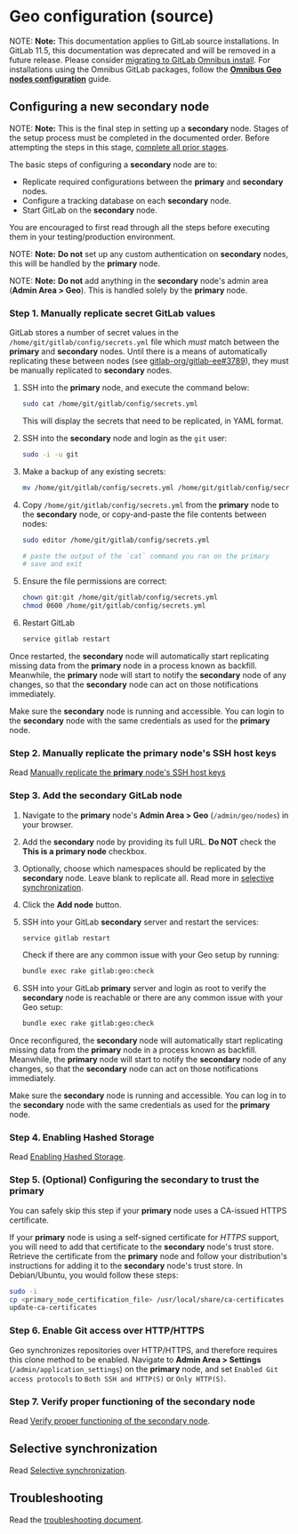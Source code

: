 # Geo configuration (source)

NOTE: **Note:**
This documentation applies to GitLab source installations. In GitLab 11.5, this documentation was deprecated and will be removed in a future release.
Please consider [migrating to GitLab Omnibus install](https://docs.gitlab.com/omnibus/update/convert_to_omnibus.html). For installations
using the Omnibus GitLab packages, follow the
[**Omnibus Geo nodes configuration**][configuration] guide.

## Configuring a new **secondary** node

NOTE: **Note:**
This is the final step in setting up a **secondary** node. Stages of the setup
process must be completed in the documented order. Before attempting the steps
in this stage, [complete all prior stages](index.md#using-gitlab-installed-from-source-deprecated).

The basic steps of configuring a **secondary** node are to:

- Replicate required configurations between the **primary** and **secondary** nodes.
- Configure a tracking database on each **secondary** node.
- Start GitLab on the **secondary** node.

You are encouraged to first read through all the steps before executing them
in your testing/production environment.

NOTE: **Note:**
**Do not** set up any custom authentication on **secondary** nodes, this will be handled by the **primary** node.

NOTE: **Note:**
**Do not** add anything in the **secondary** node's admin area (**Admin Area > Geo**). This is handled solely by the **primary** node.

### Step 1. Manually replicate secret GitLab values

GitLab stores a number of secret values in the `/home/git/gitlab/config/secrets.yml`
file which *must* match between the **primary** and **secondary** nodes. Until there is
a means of automatically replicating these between nodes (see [gitlab-org/gitlab-ee#3789]), they must
be manually replicated to **secondary** nodes.

1. SSH into the **primary** node, and execute the command below:

    ```sh
    sudo cat /home/git/gitlab/config/secrets.yml
    ```

    This will display the secrets that need to be replicated, in YAML format.

1. SSH into the **secondary** node and login as the `git` user:

    ```sh
    sudo -i -u git
    ```

1. Make a backup of any existing secrets:

    ```sh
    mv /home/git/gitlab/config/secrets.yml /home/git/gitlab/config/secrets.yml.`date +%F`
    ```

1. Copy `/home/git/gitlab/config/secrets.yml` from the **primary** node to the **secondary** node, or
   copy-and-paste the file contents between nodes:

    ```sh
    sudo editor /home/git/gitlab/config/secrets.yml

    # paste the output of the `cat` command you ran on the primary
    # save and exit
    ```

1. Ensure the file permissions are correct:

    ```sh
    chown git:git /home/git/gitlab/config/secrets.yml
    chmod 0600 /home/git/gitlab/config/secrets.yml
    ```

1. Restart GitLab

    ```sh
    service gitlab restart
    ```

Once restarted, the **secondary** node will automatically start replicating missing data
from the **primary** node in a process known as backfill. Meanwhile, the **primary** node
will start to notify the **secondary** node of any changes, so that the **secondary** node can
act on those notifications immediately.

Make sure the **secondary** node is running and accessible. You can login to
the **secondary** node with the same credentials as used for the **primary** node.

### Step 2. Manually replicate the **primary** node's SSH host keys

Read [Manually replicate the **primary** node's SSH host keys](configuration.md#step-2-manually-replicate-the-primary-nodes-ssh-host-keys)

### Step 3. Add the **secondary** GitLab node

1. Navigate to the **primary** node's **Admin Area > Geo**
   (`/admin/geo/nodes`) in your browser.
1. Add the **secondary** node by providing its full URL. **Do NOT** check the
   **This is a primary node** checkbox.
1. Optionally, choose which namespaces should be replicated by the
   **secondary** node. Leave blank to replicate all. Read more in
   [selective synchronization](#selective-synchronization).
1. Click the **Add node** button.
1. SSH into your GitLab **secondary** server and restart the services:

    ```sh
    service gitlab restart
    ```

    Check if there are any common issue with your Geo setup by running:

    ```sh
    bundle exec rake gitlab:geo:check
    ```

1. SSH into your GitLab **primary** server and login as root to verify the
   **secondary** node is reachable or there are any common issue with your Geo setup:

    ```sh
    bundle exec rake gitlab:geo:check
    ```

Once reconfigured, the **secondary** node will automatically start
replicating missing data from the **primary** node in a process known as backfill.
Meanwhile, the **primary** node will start to notify the **secondary** node of any changes, so
that the **secondary** node can act on those notifications immediately.

Make sure the **secondary** node is running and accessible.
You can log in to the **secondary** node with the same credentials as used for the **primary** node.

### Step 4. Enabling Hashed Storage

Read [Enabling Hashed Storage](configuration.md#step-4-enabling-hashed-storage).

### Step 5. (Optional) Configuring the secondary to trust the primary

You can safely skip this step if your **primary** node uses a CA-issued HTTPS certificate.

If your **primary** node is using a self-signed certificate for *HTTPS* support, you will
need to add that certificate to the **secondary** node's trust store. Retrieve the
certificate from the **primary** node and follow your distribution's instructions for
adding it to the **secondary** node's trust store. In Debian/Ubuntu, you would follow these steps:

```sh
sudo -i
cp <primary_node_certification_file> /usr/local/share/ca-certificates
update-ca-certificates
```

### Step 6. Enable Git access over HTTP/HTTPS

Geo synchronizes repositories over HTTP/HTTPS, and therefore requires this clone
method to be enabled. Navigate to **Admin Area > Settings**
(`/admin/application_settings`) on the **primary** node, and set
`Enabled Git access protocols` to `Both SSH and HTTP(S)` or `Only HTTP(S)`.

### Step 7. Verify proper functioning of the secondary node

Read [Verify proper functioning of the secondary node][configuration-verify-node].

## Selective synchronization

Read [Selective synchronization][configuration-selective-replication].

## Troubleshooting

Read the [troubleshooting document][troubleshooting].

[gitlab-org/gitlab-ee#3789]: https://gitlab.com/gitlab-org/gitlab-ee/issues/3789
[configuration]: configuration.md
[configuration-selective-replication]: configuration.md#selective-synchronization
[configuration-verify-node]: configuration.md#step-7-verify-proper-functioning-of-the-secondary-node
[troubleshooting]: troubleshooting.md
